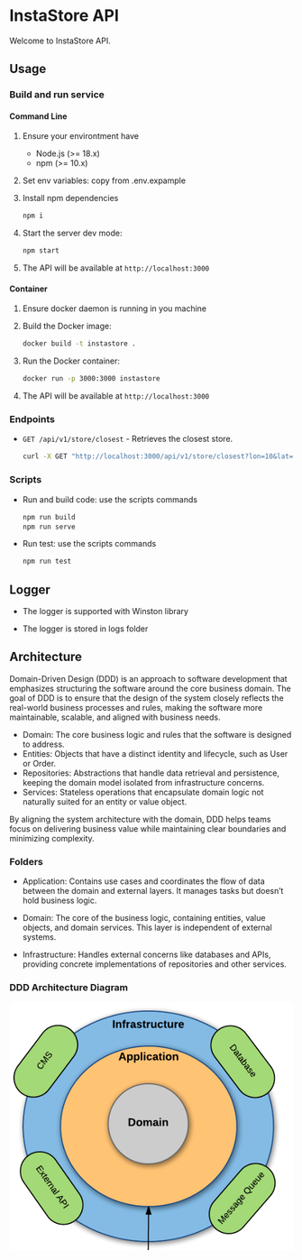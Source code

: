 # InstaStore API

Welcome to InstaStore API.

## Usage

### Build and run service

#### Command Line

1. Ensure your environtment have
    - Node.js (>= 18.x)
    - npm (>= 10.x)

2. Set env variables: copy from .env.expample

3. Install npm dependencies

    ```bash
    npm i
    ```

4. Start the server dev mode:

    ```bash
    npm start
    ```

5. The API will be available at `http://localhost:3000`

#### Container

1. Ensure docker daemon is running in you machine

2. Build the Docker image:
    
    ```bash
    docker build -t instastore .
    ```

2. Run the Docker container:
    
    ```bash
    docker run -p 3000:3000 instastore
    ```

4. The API will be available at `http://localhost:3000`

### Endpoints

- `GET /api/v1/store/closest` - Retrieves the closest store.

  ```bash
  curl -X GET "http://localhost:3000/api/v1/store/closest?lon=10&lat=10"
  ```

### Scripts

- Run and build code: use the scripts commands

  ```bash
  npm run build
  npm run serve
  ```

- Run test: use the scripts commands

  ```bash
  npm run test
  ```


## Logger

- The logger is supported with Winston library

- The logger is stored in logs folder 


## Architecture

Domain-Driven Design (DDD) is an approach to software development that emphasizes structuring the software around the core business domain. The goal of DDD is to ensure that the design of the system closely reflects the real-world business processes and rules, making the software more maintainable, scalable, and aligned with business needs.

- Domain: The core business logic and rules that the software is designed to address.
- Entities: Objects that have a distinct identity and lifecycle, such as User or Order.
- Repositories: Abstractions that handle data retrieval and persistence, keeping the domain model isolated from infrastructure concerns.
- Services: Stateless operations that encapsulate domain logic not naturally suited for an entity or value object.

By aligning the system architecture with the domain, DDD helps teams focus on delivering business value while maintaining clear boundaries and minimizing complexity.

### Folders

- Application: Contains use cases and coordinates the flow of data between the domain and external layers. It manages tasks but doesn’t hold business logic.

- Domain: The core of the business logic, containing entities, value objects, and domain services. This layer is independent of external systems.

- Infrastructure: Handles external concerns like databases and APIs, providing concrete implementations of repositories and other services.

### DDD Architecture Diagram

![DDD Architecture Diagram](./img/ddd-architecture.png)